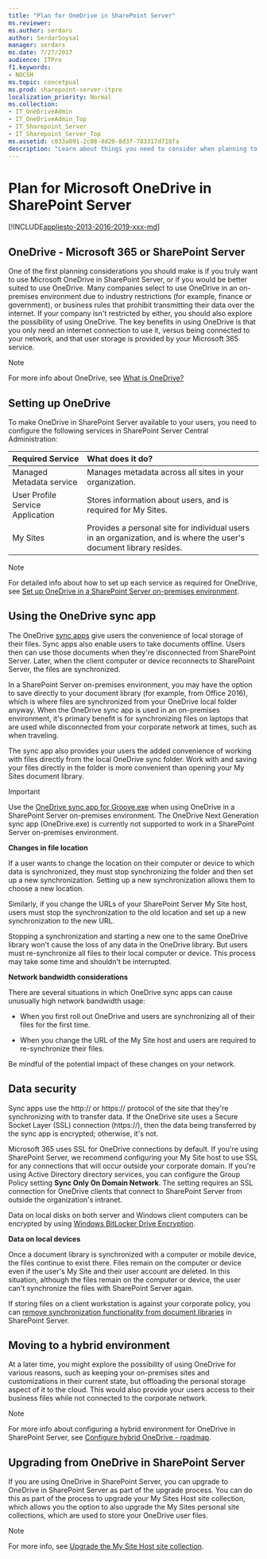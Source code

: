 ```yaml
---
title: "Plan for OneDrive in SharePoint Server"
ms.reviewer: 
ms.author: serdars
author: SerdarSoysal
manager: serdars
ms.date: 7/27/2017
audience: ITPro
f1.keywords:
- NOCSH
ms.topic: concetpual
ms.prod: sharepoint-server-itpro
localization_priority: Normal
ms.collection:
- IT_OneDriveAdmin
- IT_OneDriveAdmin_Top
- IT_Sharepoint_Server
- IT_Sharepoint_Server_Top
ms.assetid: c033a091-2c08-4d20-8d3f-783317d718fa
description: "Learn about things you need to consider when planning to setup OneDrive in a SharePoint Server on-premises environment."
---
```


# Plan for Microsoft OneDrive in SharePoint Server

[!INCLUDE[appliesto-2013-2016-2019-xxx-md](../includes/appliesto-2013-2016-2019-xxx-md.md)]
  
    
## OneDrive - Microsoft 365 or SharePoint Server
<a name="section1"> </a>

One of the first planning considerations you should make is if you truly want to use Microsoft OneDrive in SharePoint Server, or if you would be better suited to use OneDrive. Many companies select to use OneDrive in an on-premises environment due to industry restrictions (for example, finance or government), or business rules that prohibit transmitting their data over the internet. If your company isn't restricted by either, you should also explore the possibility of using OneDrive. The key benefits in using OneDrive is that you only need an internet connection to use it, versus being connected to your network, and that user storage is provided by your Microsoft 365 service.
  
> [!NOTE]
> For more info about OneDrive, see [What is OneDrive?](https://support.office.com/article/187f90af-056f-47c0-9656-cc0ddca7fdc2)
  
## Setting up OneDrive
<a name="section2"> </a>

To make OneDrive in SharePoint Server available to your users, you need to configure the following services in SharePoint Server Central Administration:
  
|**Required Service**|**What does it do?**|
|:-----|:-----|
|Managed Metadata service  <br/> |Manages metadata across all sites in your organization.  <br/> |
|User Profile Service Application  <br/> |Stores information about users, and is required for My Sites.  <br/> |
|My Sites  <br/> |Provides a personal site for individual users in an organization, and is where the user's document library resides.  <br/> |
   
> [!NOTE]
> For detailed info about how to set up each service as required for OneDrive, see [Set up OneDrive in a SharePoint Server on-premises environment](set-up-onedrive-for-business.md).
  
## Using the OneDrive sync app
<a name="section3"> </a>

The OneDrive [sync apps](https://go.microsoft.com/fwlink/?LinkId=522308) give users the convenience of local storage of their files. Sync apps also enable users to take documents offline. Users then can use those documents when they're disconnected from SharePoint Server. Later, when the client computer or device reconnects to SharePoint Server, the files are synchronized.
  
In a SharePoint Server on-premises environment, you may have the option to save directly to your document library (for example, from Office 2016), which is where files are synchronized from your OneDrive local folder anyway. When the OneDrive sync app is used in an on-premises environment, it's primary benefit is for synchronizing files on laptops that are used while disconnected from your corporate network at times, such as when traveling.
  
The sync app also provides your users the added convenience of working with files directly from the local OneDrive sync folder. Work with and saving your files directly in the folder is more convenient than opening your My Sites document library.
  
> [!IMPORTANT]
> Use the [OneDrive sync app for Groove.exe](https://support.microsoft.com/kb/2903984) when using OneDrive in a SharePoint Server on-premises environment. The OneDrive Next Generation sync app (OneDrive.exe) is currently not supported to work in a SharePoint Server on-premises environment.
  
 **Changes in file location**
  
If a user wants to change the location on their computer or device to which data is synchronized, they must stop synchronizing the folder and then set up a new synchronization. Setting up a new synchronization allows them to choose a new location.
  
Similarly, if you change the URLs of your SharePoint Server My Site host, users must stop the synchronization to the old location and set up a new synchronization to the new URL.
  
Stopping a synchronization and starting a new one to the same OneDrive library won't cause the loss of any data in the OneDrive library. But users must re-synchronize all files to their local computer or device. This process may take some time and shouldn't be interrupted.
  
 **Network bandwidth considerations**
  
There are several situations in which OneDrive sync apps can cause unusually high network bandwidth usage:
  
- When you first roll out OneDrive and users are synchronizing all of their files for the first time.
    
- When you change the URL of the My Site host and users are required to re-synchronize their files.
    
Be mindful of the potential impact of these changes on your network. 
  
## Data security
<a name="section4"> </a>

Sync apps use the http:// or https:// protocol of the site that they're synchronizing with to transfer data. If the OneDrive site uses a Secure Socket Layer (SSL) connection (https://), then the data being transferred by the sync app is encrypted; otherwise, it's not.
  
Microsoft 365 uses SSL for OneDrive connections by default. If you're using SharePoint Server, we recommend configuring your My Site host to use SSL for any connections that will occur outside your corporate domain. If you're using Active Directory directory services, you can configure the Group Policy setting **Sync Only On Domain Network**. The setting requires an SSL connection for OneDrive clients that connect to SharePoint Server from outside the organization's intranet.
  
Data on local disks on both server and Windows client computers can be encrypted by using [Windows BitLocker Drive Encryption](https://go.microsoft.com/fwlink/p/?LinkId=163122).
  
 **Data on local devices**
  
Once a document library is synchronized with a computer or mobile device, the files continue to exist there. Files remain on the computer or device even if the user's My Site and their user account are deleted. In this situation, although the files remain on the computer or device, the user can't synchronize the files with SharePoint Server again.
  
If storing files on a client workstation is against your corporate policy, you can [remove synchronization functionality from document libraries](/SharePoint/sharepoint-server) in SharePoint Server. 
  
## Moving to a hybrid environment
<a name="section5"> </a>

At a later time, you might explore the possibility of using OneDrive for various reasons, such as keeping your on-premises sites and customizations in their current state, but offloading the personal storage aspect of it to the cloud. This would also provide your users access to their business files while not connected to the corporate network.
  
> [!NOTE]
> For more info about configuring a hybrid environment for OneDrive in SharePoint Server, see [Configure hybrid OneDrive - roadmap](../hybrid/configure-hybrid-onedrive-for-businessroadmap.md). 
  
## Upgrading from OneDrive in SharePoint Server
<a name="section6"> </a>

If you are using OneDrive in SharePoint Server, you can upgrade to OneDrive in SharePoint Server as part of the upgrade process. You can do this as part of the process to upgrade your My Sites Host site collection, which allows you the option to also upgrade the My Sites personal site collections, which are used to store your OneDrive user files.
  
> [!NOTE]
> For more info, see [Upgrade the My Site Host site collection](../upgrade-and-update/upgrade-my-sites.md#UMSH). 
  

